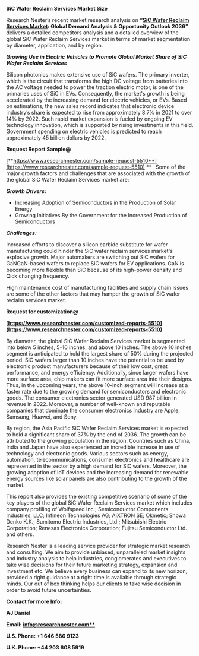 ﻿**SiC Wafer Reclaim Services Market Size** 

Research Nester’s recent market research analysis on **“[SiC Wafer Reclaim Services Market](https://www.researchnester.com/reports/sic-wafer-reclaim-market/5510): Global Demand Analysis & Opportunity Outlook 2036”** delivers a detailed competitors analysis and a detailed overview of the global SiC Wafer Reclaim Services market in terms of market segmentation by diameter, application, and by region. 

***Growing Use in Electric Vehicles to Promote Global Market Share of SiC Wafer Reclaim Services***

Silicon photonics makes extensive use of SiC wafers. The primary inverter, which is the circuit that transforms the high DC voltage from batteries into the AC voltage needed to power the traction electric motor, is one of the primaries uses of SiC in EVs. Consequently, the market's growth is being accelerated by the increasing demand for electric vehicles, or EVs. Based on estimations, the new sales record indicates that electronic device industry’s share is expected to rise from approximately 8.7% in 2021 to over 14% by 2022. Such rapid market expansion is fueled by ongoing EV technology innovation, which is supported by rising investments in this field. Government spending on electric vehicles is predicted to reach approximately 45 billion dollars by 2022.

**Request Report Sample@**

[**https://www.researchnester.com/sample-request-5510**](https://www.researchnester.com/sample-request-5510)
**
` `Some of the major growth factors and challenges that are associated with the growth of the global SiC Wafer Reclaim Services market are:

***Growth Drivers:***

- Increasing Adoption of Semiconductors in the Production of Solar Energy
- Growing Initiatives By the Government for the Increased Production of Semiconductors 

***Challenges:***

Increased efforts to discover a silicon carbide substitute for wafer manufacturing could hinder the SiC wafer reclaim services market's explosive growth. Major automakers are switching out SiC wafers for GaNGaN-based wafers to replace SiC wafers for EV applications. GaN is becoming more flexible than SiC because of its high-power density and Qick changing frequency.

High maintenance cost of manufacturing facilities and supply chain issues are some of the other factors that may hamper the growth of SiC wafer reclaim services market. 

**Request for customization@**  

[**https://www.researchnester.com/customized-reports-5510](https://www.researchnester.com/customized-reports-5510)** 

By diameter, the global SiC Wafer Reclaim Services market is segmented into below 5 inches, 5-10 inches, and above 10 inches. The above 10 inches segment is anticipated to hold the largest share of 50% during the projected period. SiC wafers larger than 10 inches have the potential to be used by electronic product manufacturers because of their low cost, great performance, and energy efficiency. Additionally, since larger wafers have more surface area, chip makers can fit more surface area into their designs. Thus, in the upcoming years, the above 10-inch segment will increase at a faster rate due to the growing demand for semiconductors and electronic goods. The consumer electronics sector generated USD 987 billion in revenue in 2022. Moreover, a number of well-known and reputable companies that dominate the consumer electronics industry are Apple, Samsung, Huawei, and Sony.

By region, the Asia Pacific SiC Wafer Reclaim Services market is expected to hold a significant share of 37% by the end of 2036. The growth can be attributed to the growing population in the region. Countries such as China, India and Japan have also experienced an incredible increase in use of technology and electronic goods. Various sectors such as energy, automation, telecommunications, consumer electronics and healthcare are represented in the sector by a high demand for SiC wafers. Moreover, the growing adoption of IoT devices and the increasing demand for renewable energy sources like solar panels are also contributing to the growth of the market.

This report also provides the existing competitive scenario of some of the key players of the global SiC Wafer Reclaim Services market which includes company profiling of Wolfspeed Inc.; Semiconductor Components Industries, LLC; Infineon Technologies AG; AIXTRON SE; Okmetic; Showa Denko K.K.; Sumitomo Electric Industries, Ltd.; Mitsubishi Electric Corporation; Renesas Electronics Corporation; Fujitsu Semiconductor Ltd. and others.

Research Nester is a leading service provider for strategic market research and consulting. We aim to provide unbiased, unparalleled market insights and industry analysis to help industries, conglomerates and executives to take wise decisions for their future marketing strategy, expansion and investment etc. We believe every business can expand to its new horizon, provided a right guidance at a right time is available through strategic minds. Our out of box thinking helps our clients to take wise decision in order to avoid future uncertainties.

**Contact for more Info:**

**AJ Daniel**

**Email: [info@researchnester.com**](mailto:info@researchnester.com)**

**U.S. Phone: +1 646 586 9123** 

**U.K. Phone: +44 203 608 5919**

